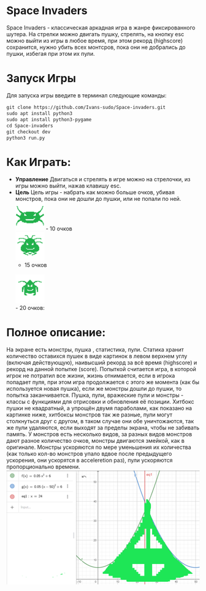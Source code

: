 # Space Invaders
Space Invaders - классическая аркадная игра в жанре фиксированного шутера. На стрелки можно двигать пушку, стрелять, на кнопку esc можно выйти из игры в любое время, при этом рекорд (highscore) сохранится, нужно убить всех монтсров, пока они не добрались до пушки, избегая при этом их пули.
# Запуск Игры
Для запуска игры введите в терминал следующие команды:
```
git clone https://github.com/Ivans-sudo/Space-invaders.git
sudo apt install python3
sudo apt install python3-pygame
cd Space-invaders
git checkout dev
python3 run.py
```
# Как Играть:
- __Управление__
  Двигаться и стрелять в игре можно на стрелочки, из игры можно выйти, нажав клавишу esc.
- __Цель__
  Цель игры - набрать как можно больше очков, убивая монстров, пока они не дошли до пушки, или не попали по ней.
  <br>
  <img src="textures/m10.png" width="75" float="left"> 
      - 10 очков
  <br>
  <img src="textures/m15.png" width="75" float="left">
  <br>
   - 15 очков 
  <br>
  <img src="textures/m20.png" width="75" float="left">
  <br>
   - 20 очков:
  <br>
# Полное описание:
  На экране есть монстры, пушка , статистика, пули. Статика хранит количество оставихся пушек в виде картинок в левом верхнем углу (включая действующую), наивысший рекорд за всё время (highscore) и рекорд на данной попытке (score). Попыткой считается игра, в которой игрок не потратил все жизни, жизнь отнимается, если в игрока попадает пуля, при этом игра продолжается с этого же момента (как бы используется новая пушка), если же монстры дошли до пушки, то попытка заканчивается. Пушка, пули, вражеские пули и монстры - классы с функциями для отрисовки и обновления её позиции. Хитбокс пушки не квадратный, а упрощён двумя параболами, как показано на картинке ниже, хитбоксы монстров так же разные, пули могут столкнуться друг с другом, в таком случае они обе уничтожаются, так же пули удаляются, если выходят за пределы экрана, чтобы не забивать память. У монстров есть несколько видов, за разных видов монстров дают разное количество очков, монстры двигаются змейкой, как в оригинале. Монстры ускоряются по мере уменьшения их количества (как только кол-во монстров упало вдвое после предыдущего ускорения, они ускорятся в acceleretion раз), пули ускоряются пропорционально времени.
  <img src="textures/aproximation.png" width="">
